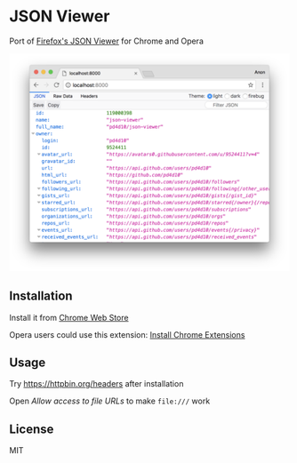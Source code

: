 # JSON Viewer

Port of [Firefox's JSON Viewer](https://developer.mozilla.org/en-US/docs/Tools/JSON_viewer) for Chrome and Opera

<img alt="Screenshot" src="assets/screenshot-1.png" width="773" />

## Installation

Install it from [Chrome Web Store](https://chrome.google.com/webstore/detail/json-viewer/efknglbfhoddmmfabeihlemgekhhnabb)

Opera users could use this extension: [Install Chrome Extensions](https://addons.opera.com/en/extensions/details/download-chrome-extension-9/)

## Usage

Try https://httpbin.org/headers after installation

Open *Allow access to file URLs* to make `file:///` work

## License

MIT
